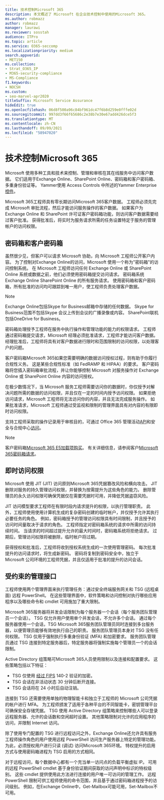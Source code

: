 ```yaml
---
title: 技术控制Microsoft 365
description: 本文概述了 Microsoft 在企业技术控制中使用的Microsoft 365。
ms.author: robmazz
author: robmazz
manager: laurawi
ms.reviewer: sosstah
audience: ITPro
ms.topic: article
ms.service: O365-seccomp
ms.localizationpriority: medium
search.appverid:
- MET150
ms.collection:
- Strat_O365_IP
- M365-security-compliance
- MS-Compliance
f1.keywords:
- NOCSH
ms.custom:
- seo-marvel-apr2020
titleSuffix: Microsoft Service Assurance
hideEdit: true
ms.openlocfilehash: 06d8f500a96c84bf961dc47f6b8d259e0fffe02d
ms.sourcegitcommit: 997dd3f66f65686c2e38b7e30e67add426dce5f3
ms.translationtype: MT
ms.contentlocale: zh-CN
ms.lasthandoff: 09/09/2021
ms.locfileid: "58947020"
---
```

# <a name="technology-controls-in-microsoft-365"></a>技术控制Microsoft 365 

Microsoft 使用多种工具和技术来控制、管理和审核在其在线服务中访问客户数据。 它们适用于Exchange Online、SharePoint Online、密码箱和客户密码箱、多重身份验证等。 Yammer使用 Access Controls 中所述的Yammer Enterprise[控件](assurance-yammer-enterprise-access-controls.md)。

Microsoft 365工程师具有零长期访问Microsoft 365客户数据。 工程师必须先完成 Microsoft 审批流程，然后才能访问服务操作的客户数据。 如果客户为 Exchange Online 和 SharePoint 许可证客户密码箱功能，则访问客户数据需要经过客户批准。 获得批准后，将实时为服务请求所需的任务设置特定于服务的管理帐户的访问权限。

## <a name="lockbox-and-customer-lockbox"></a>密码箱和客户密码箱

虽然很少见，但客户可以请求 Microsoft 协助，向 Microsoft 工程师公开客户内容。 为了控制对Exchange Online的访问，Microsoft 使用一个称为"密码箱"的访问控制系统。 在 Microsoft 工程师访问任何 Exchange Online 或 SharePoint Online 系统或数据之前，他们必须使用密码箱提交访问请求。 密码箱系统Exchange Online SharePoint Online 的所有服务请求。 使用密码箱和客户密码箱，所有批准的访问均可跟踪到唯一用户，使工程师负责处理客户数据。

> [!NOTE]
> Exchange Online包括Skype for Business邮箱中存储的任何数据。 Skype for Business范围不包括Skype 会议上传到会议的广播录像或内容。 SharePoint联机包括OneDrive for Business。

密码箱处理授予工程师在服务中执行操作和管理功能的能力的权限请求。 工程师通过密码箱提交请求，Microsoft 经理必须批准请求，工程师才能访问客户数据。 经理批准后，工程师将具有对客户数据进行限时和范围限制的访问权限，以处理客户的问题。

客户密码箱Microsoft 365如果您需要明确的数据访问授权过程，则有助于你履行合规性义务。 这是某些合规性标准（如 FedRAMP 和 HIPAA）的要求。 客户密码箱将您插入密码箱审批流程，并让你能够控制 Microsoft 对服务操作对 Exchange Online 或 SharePoint Online 内容的访问授权。

在极少数情况下，当 Microsoft 服务工程师需要访问你的数据时，你仅授予对解决问题所需的数据的访问权限，并且仅在一定的时间内授予访问权限。 如果拒绝访问请求，Microsoft 工程师将无法访问你的内容，并且无法完成服务操作。 如果批准请求，Microsoft 工程师通过受监视和限制的管理界面具有对内容的有限即时访问权限。

支持工程师采取的操作记录用于审核目的，可通过 Office 365 管理活动[API](/office/office-365-management-api/get-started-with-office-365-management-apis)和安全与合规中心[访问](https://protection.office.com/)。

>[!NOTE]
> 客户密码箱[Microsoft 365 E5加载项购买](https://products.office.com/business/office-365-enterprise-e5-business-software)。 有关详细信息，请参阅客户[Microsoft 365密码箱请求](https://support.office.com/article/Office-365-Customer-Lockbox-Requests-36f9cdd1-e64c-421b-a7e4-4a54d16440a2)。

## <a name="just-in-time-access"></a>即时访问权限

Microsoft 使用 JIT (JIT) 访问原则Microsoft 365凭据篡改风险和横向攻击。 JIT 删除对服务的持久管理访问权限，并替换为按需提升为这些角色的能力。 删除管理员的永久访问权限可确保凭据仅在需要凭据时可用，并降低凭据盗窃风险。

JIT 访问模型要求工程师在有限时段内请求提升的权限，以执行管理职责。 此外，工程师使用使用计算机生成的复杂密码创建的临时帐户，并仅授予允许其执行必要任务的角色。 例如，密码箱授予的管理访问权限具有时间限制，并且授予的访问时间量取决于请求的角色。 工程师指定对密码箱系统的请求中所需的访问持续时间。 当请求的时间超过提升允许的最大时间时，密码箱系统将拒绝请求。 过期后，管理访问权限将被删除，临时帐户将过期。

获得授权和批准后，工程师将收到授权系统生成的一次使用管理密码。 每次批准提升的访问请求时，将生成新密码。 密码将复制到密码安全中，独立于 Microsoft 公司环境的工程师凭据，并且仅适用于批准的提升的访问会话。

## <a name="constrained-management-interfaces"></a>受约束的管理接口

工程师使用两个管理界面来执行管理任务：通过安全终端服务网关和 TSG (远程桌面) 远程 PowerShell。 在这些管理界面中，软件策略和访问控制对执行哪些应用程序以及哪些命令和 cmdlet 可用施加了重大限制。

Microsoft 365服务器将并发会话限制为每个服务器一个会话（每个服务团队管理员一个会话）。 TSG 仅允许用户使用单个并发会话，不允许多个会话。 通过每个服务器使用一个会话，TSG Microsoft 365服务团队管理员同时连接到多台服务器，以便管理员能够有效地执行自己的职责。 服务团队管理员本身对 TSG 没有任何权限。 TSG 仅用于强制执行多重身份验证 (MFA) 和加密要求。 服务团队管理员通过 TSG 连接到特定服务器后，特定服务器将强制实施每个管理员一个的会话限制。

Active Directory 组策略可Microsoft 365人员使用限制以及连接和配置要求。 这些策略包括以下特征：

- TSG 仅使用 [经过 FIPS](https://www.microsoft.com/TrustCenter/Compliance/FIPS) 140-2 验证的加密。
- TSG 会话在非活动状态 30 分钟后断开连接。
- TSG 会话将在 24 小时后自动注销。

连接到 TSG 还需要使用单独的物理智能卡和独立于工程师的 Microsoft 公司凭据的帐户进行 MFA。 为工程师颁发了适用于各种平台的不同智能卡，密钥管理平台可确保安全存储凭据。 TSG 使用 Active Directory 组策略来控制哪些人可以登录远程服务器、允许的会话数和空闲超时设置。 其他策略限制对允许的应用程序的访问，并限制 Internet 访问。

除了使用专门配置的 TSG 进行远程访问之外，Exchange Online还允许具有服务工程师操作角色的用户使用远程 PowerShell 访问生产服务器上特定的管理功能。 为此，必须授权用户进行只读 (调试) 访问Microsoft 365环境。 特权提升的启用方式与使用密码箱进程为 TSG 启用的方式相同。

对于远程访问，每个数据中心都有一个充当单一访问点的负载平衡虚拟 IP。 可用的远程 PowerShell cmdlet 基于身份验证期间获取的访问声明中标识的特权级别。 这些 cmdlet 提供使用此方法进行连接的用户唯一可访问的管理工作。 远程 PowerShell 限制可供工程师使用的命令范围，并且基于通过密码箱进程授予的访问级别。 例如，在Exchange Online中，Get-Mailbox可能可用，Set-Mailbox不可用。
